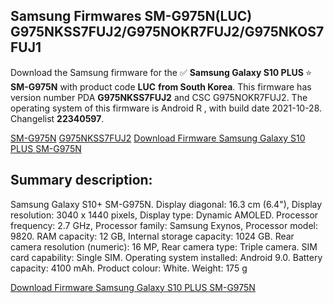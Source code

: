 <h2>Samsung Firmwares SM-G975N(LUC) G975NKSS7FUJ2/G975NOKR7FUJ2/G975NKOS7FUJ1</h2>
Download the Samsung firmware for the ✅ <strong>Samsung Galaxy S10 PLUS </strong> ⭐ <strong>SM-G975N</strong> with product code <strong>LUC</strong> <strong> from South Korea</strong>. This firmware has version number PDA <strong>G975NKSS7FUJ2</strong> and CSC G975NOKR7FUJ2. The operating system of this firmware is Android R , with build date 2021-10-28. Changelist <strong>22340597</strong>.


[SM-G975N](https://samfirm.shop/samsung/model/SM-G975N)
[G975NKSS7FUJ2](https://samfirm.shop/samsung/pda/G975NKSS7FUJ2)
[Download Firmware Samsung Galaxy S10 PLUS SM-G975N](https://samfirm.shop/samsung/firmware/470084)
<h2>Summary description:</h2>
<p>Samsung Galaxy S10+ SM-G975N. Display diagonal: 16.3 cm (6.4"), Display resolution: 3040 x 1440 pixels, Display type: Dynamic AMOLED. Processor frequency: 2.7 GHz, Processor family: Samsung Exynos, Processor model: 9820. RAM capacity: 12 GB, Internal storage capacity: 1024 GB. Rear camera resolution (numeric): 16 MP, Rear camera type: Triple camera. SIM card capability: Single SIM. Operating system installed: Android 9.0. Battery capacity: 4100 mAh. Product colour: White. Weight: 175 g</p>


[Download Firmware Samsung Galaxy S10 PLUS SM-G975N](https://samfirm.shop/samsung/firmware/470084)
